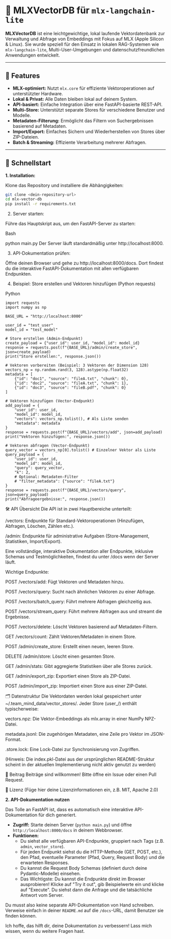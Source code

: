 # 🧠 MLXVectorDB für `mlx-langchain-lite`

**MLXVectorDB** ist eine leichtgewichtige, lokal laufende Vektordatenbank zur Verwaltung und Abfrage von Embeddings mit Fokus auf MLX (Apple Silicon & Linux). Sie wurde speziell für den Einsatz in lokalen RAG-Systemen wie `mlx-langchain-lite`, Multi-User-Umgebungen und datenschutzfreundlichen Anwendungen entwickelt.

---

## 🌟 Features

* **MLX-optimiert:** Nutzt `mlx.core` für effiziente Vektoroperationen auf unterstützter Hardware.
* **Lokal & Privat:** Alle Daten bleiben lokal auf deinem System.
* **API-basiert:** Einfache Integration über eine FastAPI-basierte REST-API.
* **Multi-Store:** Unterstützt separate Stores für verschiedene Benutzer und Modelle.
* **Metadaten-Filterung:** Ermöglicht das Filtern von Suchergebnissen basierend auf Metadaten.
* **Import/Export:** Einfaches Sichern und Wiederherstellen von Stores über ZIP-Dateien.
* **Batch & Streaming:** Effiziente Verarbeitung mehrerer Abfragen.

---

## 🚀 Schnellstart

**1. Installation:**

   Klone das Repository und installiere die Abhängigkeiten:

   ```bash
   git clone <dein-repository-url>
   cd mlx-vector-db
   pip install -r requirements.txt
   ```


2. Server starten:

Führe das Hauptskript aus, um den FastAPI-Server zu starten:

Bash

python main.py
Der Server läuft standardmäßig unter http://localhost:8000.

3. API-Dokumentation prüfen:

Öffne deinen Browser und gehe zu http://localhost:8000/docs. Dort findest du die interaktive FastAPI-Dokumentation mit allen verfügbaren Endpunkten.

4. Beispiel: Store erstellen und Vektoren hinzufügen (Python requests)

Python
```
import requests
import numpy as np

BASE_URL = "http://localhost:8000"

user_id = "test_user"
model_id = "test_model"

# Store erstellen (Admin-Endpunkt)
create_payload = {"user_id": user_id, "model_id": model_id}
response = requests.post(f"{BASE_URL}/admin/create_store", json=create_payload)
print("Store erstellen:", response.json())

# Vektoren vorbereiten (Beispiel: 3 Vektoren der Dimension 128)
vectors_np = np.random.rand(3, 128).astype(np.float32)
metadata = [
    {"id": "doc1", "source": "fileA.txt", "chunk": 0},
    {"id": "doc2", "source": "fileA.txt", "chunk": 1},
    {"id": "doc3", "source": "fileB.pdf", "chunk": 0}
]

# Vektoren hinzufügen (Vector-Endpunkt)
add_payload = {
    "user_id": user_id,
    "model_id": model_id,
    "vectors": vectors_np.tolist(), # Als Liste senden
    "metadata": metadata
}
response = requests.post(f"{BASE_URL}/vectors/add", json=add_payload)
print("Vektoren hinzufügen:", response.json())

# Vektoren abfragen (Vector-Endpunkt)
query_vector = vectors_np[0].tolist() # Einzelner Vektor als Liste
query_payload = {
    "user_id": user_id,
    "model_id": model_id,
    "query": query_vector,
    "k": 2,
    # Optional: Metadaten-Filter
    # "filter_metadata": {"source": "fileA.txt"}
}
response = requests.post(f"{BASE_URL}/vectors/query", json=query_payload)
print("Abfrageergebnisse:", response.json())
```
🛠️ API Übersicht
Die API ist in zwei Hauptbereiche unterteilt:

/vectors: Endpunkte für Standard-Vektoroperationen (Hinzufügen, Abfragen, Löschen, Zählen etc.).

/admin: Endpunkte für administrative Aufgaben (Store-Management, Statistiken, Import/Export).

Eine vollständige, interaktive Dokumentation aller Endpunkte, inklusive Schemas und Testmöglichkeiten, findest du unter /docs wenn der Server läuft.

Wichtige Endpunkte:

POST /vectors/add: Fügt Vektoren und Metadaten hinzu.

POST /vectors/query: Sucht nach ähnlichen Vektoren zu einer Abfrage.

POST /vectors/batch_query: Führt mehrere Abfragen gleichzeitig aus.

POST /vectors/stream_query: Führt mehrere Abfragen aus und streamt die Ergebnisse.

POST /vectors/delete: Löscht Vektoren basierend auf Metadaten-Filtern.

GET /vectors/count: Zählt Vektoren/Metadaten in einem Store.

POST /admin/create_store: Erstellt einen neuen, leeren Store.

DELETE /admin/store: Löscht einen gesamten Store.

GET /admin/stats: Gibt aggregierte Statistiken über alle Stores zurück.

GET /admin/export_zip: Exportiert einen Store als ZIP-Datei.

POST /admin/import_zip: Importiert einen Store aus einer ZIP-Datei.

🗂️ Datenstruktur
Die Vektordaten werden lokal gespeichert unter ~/.team_mind_data/vector_stores/. Jeder Store (user_<id>/<modell>) enthält typischerweise:

vectors.npz: Die Vektor-Embeddings als mlx.array in einer NumPy NPZ-Datei.

metadata.jsonl: Die zugehörigen Metadaten, eine Zeile pro Vektor im JSON-Format.

.store.lock: Eine Lock-Datei zur Synchronisierung von Zugriffen.

(Hinweis: Die index.pkl-Datei aus der ursprünglichen README-Struktur scheint in der aktuellen Implementierung nicht aktiv genutzt zu werden)

🤝 Beitrag
Beiträge sind willkommen! Bitte öffne ein Issue oder einen Pull Request.

📜 Lizenz
(Füge hier deine Lizenzinformationen ein, z.B. MIT, Apache 2.0)


**2. API-Dokumentation nutzen**

Das Tolle an FastAPI ist, dass es automatisch eine interaktive API-Dokumentation für dich generiert.

* **Zugriff:** Starte deinen Server (`python main.py`) und öffne `http://localhost:8000/docs` in deinem Webbrowser.
* **Funktionen:**
    * Du siehst alle verfügbaren API-Endpunkte, gruppiert nach Tags (z.B. `admin`, `vector_store`).
    * Für jeden Endpunkt siehst du die HTTP-Methode (GET, POST, etc.), den Pfad, eventuelle Parameter (Pfad, Query, Request Body) und die erwarteten Responses.
    * Du kannst die Request Body Schemas (definiert durch deine Pydantic-Modelle) einsehen.
    * Das Wichtigste: Du kannst die Endpunkte direkt im Browser ausprobieren! Klicke auf "Try it out", gib Beispielwerte ein und klicke auf "Execute". Du siehst dann die Anfrage und die tatsächliche Antwort vom Server.

Du musst also keine separate API-Dokumentation von Hand schreiben. Verweise einfach in deiner `README.md` auf die `/docs`-URL, damit Benutzer sie finden können.

Ich hoffe, das hilft dir, deine Dokumentation zu verbessern! Lass mich wissen, wenn du weitere Fragen hast.
